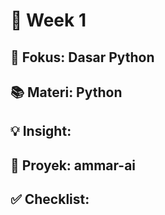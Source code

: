 # 📅 Week 1

## 🎯 Fokus: Dasar Python

## 📚 Materi: Python

## 💡 Insight:

## 📌 Proyek: ammar-ai

## ✅ Checklist:

